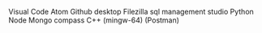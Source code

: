 Visual Code
Atom
Github desktop
Filezilla
sql management studio
Python
Node
Mongo compass
C++ (mingw-64)
(Postman)



